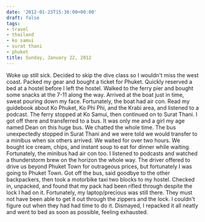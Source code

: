 ```yaml
---
date: '2012-01-23T15:36:00+00:00'
draft: false
tags:
- travel
- thailand
- ko samui
- surat thani
- phuket
title: Sunday, January 22, 2012
---
```


Woke up still sick. Decided to skip the dive class so I wouldn't miss the west coast. Packed my gear and bought a ticket for Phuket. Quickly reserved a bed at a hostel before I left the hostel. Walked to the ferry pier and bought some snacks at the 7-11 along the way. Arrived at the boat just in time, sweat pouring down my face. Fortunately, the boat had air con. Read my guidebook about Ko Phuket, Ko Phi Phi, and the Krabi area, and listened to a podcast. The ferry stopped at Ko Samui, then continued on to Surat Thani. I got off there and transferred to a bus. It was only me and a girl my age named Dean on this huge bus. We chatted the whole time. The bus unexpectedly stopped in Surat Thani and we were told we would transfer to a minibus when six others arrived. We waited for over two hours. We bought ice cream, chips, and instant soup to eat for dinner while waiting. Fortunately, the minibus had air con too. I listened to podcasts and watched a thunderstorm brew on the horizon the whole way. The driver offered to drive us beyond Phuket Town for outrageous prices, but fortunately I was going to Phuket Town. Got off the bus, said goodbye to the other backpackers, then took a motorbike taxi two blocks to my hostel. Checked in, unpacked, and found that my pack had been rifled through despite the lock I had on it. Fortunately, my laptop/precious was still there. They must not have been able to get it out through the zippers and the lock. I couldn't figure out when they had had time to do it. Dismayed, I repacked it all neatly and went to bed as soon as possible, feeling exhausted.
